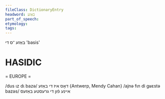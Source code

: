 ```yaml
---
fileClass: DictionaryEntry
headword: באַזע
part_of_speech: 
etymology: 
tags: 
---
```

באַזע
־ס
די
'basis'

HASIDIC
=======
= EUROPE = 

/dus ɩz dɩ bazə/ דאָס איז די באַזע {Antwerp, Mendy Cahan}
/ajnə fɩn di gʁɛstə bazəs/ איינע פֿון די גרעסטע באַזעס